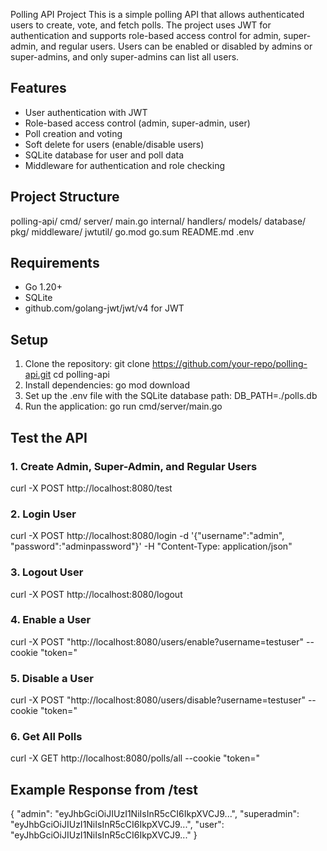 Polling API Project
This is a simple polling API that allows authenticated users to create, vote, and fetch polls.
The project uses JWT for authentication and supports role-based access control for admin,
super-admin, and regular users.
Users can be enabled or disabled by admins or super-admins, and only super-admins can list all
users.
## Features
- User authentication with JWT
- Role-based access control (admin, super-admin, user)
- Poll creation and voting
- Soft delete for users (enable/disable users)
- SQLite database for user and poll data
- Middleware for authentication and role checking
## Project Structure
polling-api/
cmd/
 server/
 main.go
internal/
 handlers/
 models/
 database/
pkg/
 middleware/
 jwtutil/
go.mod
go.sum
README.md
.env
## Requirements
- Go 1.20+
- SQLite
- github.com/golang-jwt/jwt/v4 for JWT
## Setup
1. Clone the repository:
git clone https://github.com/your-repo/polling-api.git
cd polling-api
2. Install dependencies:
go mod download
3. Set up the .env file with the SQLite database path:
DB_PATH=./polls.db
4. Run the application:
go run cmd/server/main.go
## Test the API
### 1. Create Admin, Super-Admin, and Regular Users
curl -X POST http://localhost:8080/test
### 2. Login User
curl -X POST http://localhost:8080/login -d '{"username":"admin", "password":"adminpassword"}' -H
"Content-Type: application/json"
### 3. Logout User
curl -X POST http://localhost:8080/logout
### 4. Enable a User
curl -X POST "http://localhost:8080/users/enable?username=testuser" --cookie
"token=<admin-token>"
### 5. Disable a User
curl -X POST "http://localhost:8080/users/disable?username=testuser" --cookie
"token=<admin-token>"
### 6. Get All Polls
curl -X GET http://localhost:8080/polls/all --cookie "token=<user-token>"
## Example Response from /test
{
 "admin": "eyJhbGciOiJIUzI1NiIsInR5cCI6IkpXVCJ9...",
 "superadmin": "eyJhbGciOiJIUzI1NiIsInR5cCI6IkpXVCJ9...",
 "user": "eyJhbGciOiJIUzI1NiIsInR5cCI6IkpXVCJ9..."
}
